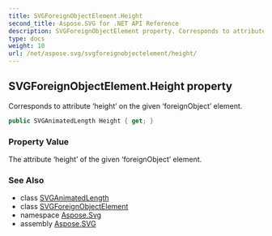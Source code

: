 ```yaml
---
title: SVGForeignObjectElement.Height
second_title: Aspose.SVG for .NET API Reference
description: SVGForeignObjectElement property. Corresponds to attribute height on the given foreignObject element
type: docs
weight: 10
url: /net/aspose.svg/svgforeignobjectelement/height/
---
```

## SVGForeignObjectElement.Height property

Corresponds to attribute ‘height’ on the given ‘foreignObject’ element.

```csharp
public SVGAnimatedLength Height { get; }
```

### Property Value

The attribute ‘height’ of the given ‘foreignObject’ element.

### See Also

* class [SVGAnimatedLength](../../../aspose.svg.datatypes/svganimatedlength/)
* class [SVGForeignObjectElement](../)
* namespace [Aspose.Svg](../../../aspose.svg/)
* assembly [Aspose.SVG](../../../)
